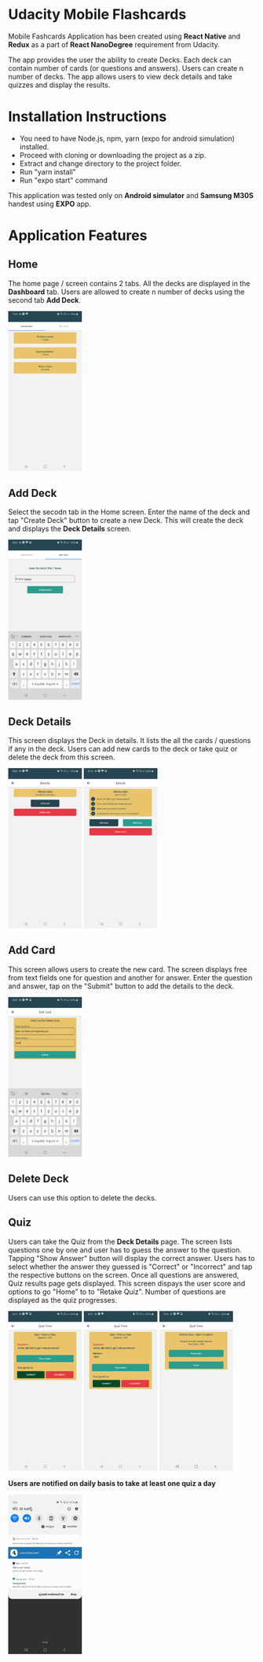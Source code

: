 # Udacity Mobile Flashcards
Mobile Fashcards Application has been created using **React Native** and **Redux** as a part of **React NanoDegree** requirement from Udacity.

The app provides the user the ability to create Decks. Each deck can contain number of cards (or questions and answers). Users can create n number of decks. The app allows users to view deck details and take quizzes and display the results.

# Installation Instructions
- You need to have Node.js, npm, yarn (expo for android simulation) installed.
- Proceed with cloning or downloading the project as a zip.
- Extract and change directory to the project folder.
- Run "yarn install"
- Run "expo start" command

This application was tested only on **Android simulator** and **Samsung M30S** handest using **EXPO** app.

# Application Features
## Home
The home page / screen contains 2 tabs. All the decks are displayed in the **Dashboard** tab. Users are allowed to create n number of decks using the second tab **Add Deck**. 

<img src="Screenshots/MFC-Home.jpg" width="150">

## Add Deck
Select the secodn tab in the Home screen. Enter the name of the deck and tap "Create Deck" button to create a new Deck. This will create the deck and displays the **Deck Details** screen.

<img src="Screenshots/MFC-AddDeck.jpg" width="150">

## Deck Details
This screen displays the Deck in details. It lists the all the cards / questions if any in the deck. Users can add new cards to the deck or take quiz or delete the deck from this screen.

<img src="Screenshots/MFC-DeckDetails1.jpg" width="150">
<img src="Screenshots/MFC-DeckDetails2.jpg" width="150">

## Add Card
This screen allows users to create the new card. The screen displays free from text fields one for question and another for answer. Enter the question and answer, tap on the "Submit" button to add the details to the deck.

<img src="Screenshots/MFC-AddCard.jpg" width="150">

## Delete Deck
Users can use this option to delete the decks. 

## Quiz
Users can take the Quiz from the **Deck Details** page. The screen lists questions one by one and user has to guess the answer to the question. Tapping "Show Answer" button will display the correct answer. Users has to select whether the answer they guessed is "Correct" or  "Incorrect" and tap the respective buttons on the screen. Once all questions are answered, Quiz results page gets displayed. This screen dispays the user score and options to go "Home" to to "Retake Quiz". Number of questions are displayed as the quiz progresses.

<img src="Screenshots/MFC-Quiz.jpg" width="150">
<img src="Screenshots/MFC-Quiz2.jpg" width="150">
<img src="Screenshots/MFC-QuizScore.jpg" width="150">

**Users are notified on daily basis to take at least one quiz a day**

<img src="Screenshots/MFC-Notification.jpg" width="150">
